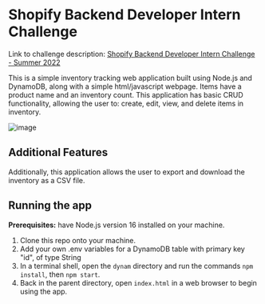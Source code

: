 # Shopify Backend Developer Intern  Challenge

Link to challenge description: [Shopify Backend Developer Intern Challenge - Summer 2022](https://docs.google.com/document/d/1z9LZ_kZBUbg-O2MhZVVSqTmvDko5IJWHtuFmIu_Xg1A)

This is a simple inventory tracking web application built using Node.js and DynamoDB, along with a simple html/javascript webpage. Items have a product name and an inventory count. This application has basic CRUD functionality, allowing the user to: create, edit, view, and delete items in inventory. 

![image](https://user-images.githubusercontent.com/34429293/150271362-7a656383-f32d-4fc4-b04d-dddd587b75a8.png)

## Additional Features
Additionally, this application allows the user to export and download the inventory as a CSV file. 

## Running the app
**Prerequisites:** have Node.js version 16 installed on your machine.

1. Clone this repo onto your machine.
2. Add your own .env variables for a DynamoDB table with primary key "id", of type String
3. In a terminal shell, open the `dynam` directory and run the commands `npm install`, then `npm start`.
4. Back in the parent directory, open `index.html` in a web browser to begin using the app.
